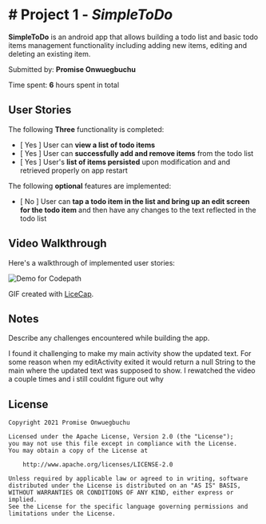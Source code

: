 # # Project 1 - *SimpleToDo*

**SimpleToDo** is an android app that allows building a todo list and basic todo items management functionality including adding new items, editing and deleting an existing item.

Submitted by: **Promise Onwuegbuchu**

Time spent: **6** hours spent in total

## User Stories

The following **Three** functionality is completed:

* [ Yes ] User can **view a list of todo items**
* [ Yes ] User can **successfully add and remove items** from the todo list
* [ Yes ] User's **list of items persisted** upon modification and and retrieved properly on app restart

The following **optional** features are implemented:

* [ No ] User can **tap a todo item in the list and bring up an edit screen for the todo item** and then have any changes to the text reflected in the todo list


## Video Walkthrough

Here's a walkthrough of implemented user stories:

<img src='https://i.imgur.com/k54n83C.gifv' title='Demo for Codepath' />

GIF created with [LiceCap](http://www.cockos.com/licecap/).

## Notes

Describe any challenges encountered while building the app.

I found it challenging to make my main activity show the updated text. For some reason when my editActivity exited it would return a null String to the main where the updated
text was supposed to show. I rewatched the video a couple times and i still couldnt figure out why

## License

    Copyright 2021 Promise Onwuegbuchu

    Licensed under the Apache License, Version 2.0 (the "License");
    you may not use this file except in compliance with the License.
    You may obtain a copy of the License at

        http://www.apache.org/licenses/LICENSE-2.0

    Unless required by applicable law or agreed to in writing, software
    distributed under the License is distributed on an "AS IS" BASIS,
    WITHOUT WARRANTIES OR CONDITIONS OF ANY KIND, either express or implied.
    See the License for the specific language governing permissions and
    limitations under the License.
